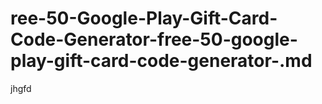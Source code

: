 # ree-50-Google-Play-Gift-Card-Code-Generator-free-50-google-play-gift-card-code-generator-.md
jhgfd
